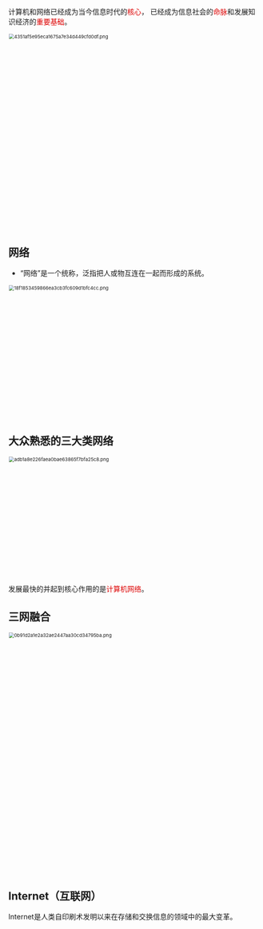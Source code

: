 计算机和网络已经成为当今信息时代的<span style="color: #dd0000;">核心</span>， 已经成为信息社会的<span style="color: #dd0000;">命脉</span>和发展知识经济的<span style="color: #dd0000;">重要基础</span>。

​								<img src="https://gitee.com/ltzunan/images/raw/master/img/cdb3469b69b1445c943c95e7e063d920.png" alt="4351af5e95eca1675a7e34d449cfd0df.png" width="1285" height="556" class="jop-noMdConv" style="zoom:67%;" > 

## 网络

- “网络”是一个统称，泛指把人或物互连在一起而形成的系统。

<img src="https://gitee.com/ltzunan/images/raw/master/img/55b1c67138684f46b4a60ea1b409ece7.png" alt="18f1853459866ea3cb3fc609d1bfc4cc.png" width="1278" height="398" class="jop-noMdConv" style="zoom:67%;" >

## 大众熟悉的三大类网络

<img src="https://gitee.com/ltzunan/images/raw/master/img/12ca220633804aac8d9d59eb7106c292.png" alt="adb1a8e226faea0bae63865f7bfa25c8.png" width="1260" height="359" class="jop-noMdConv" style="zoom:67%;" >

发展最快的并起到核心作用的是<span style="color: #dd0000;">计算机网络</span>。

## 三网融合

<img src="https://gitee.com/ltzunan/images/raw/master/img/e8c0e995cec145389035e152047f6d6f.png" alt="0b91d2a1e2a32ae2447aa30cd34795ba.png" width="1279" height="720" class="jop-noMdConv" style="zoom: 67%;" >

## Internet（互联网）

Internet是人类自印刷术发明以来在存储和交换信息的领域中的最大变革。